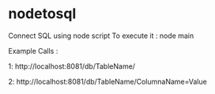 # nodetosql
Connect SQL using node script
To execute it : node main

Example Calls :

1: http://localhost:8081/db/TableName/

2: http://localhost:8081/db/TableName/ColumnaName=Value
